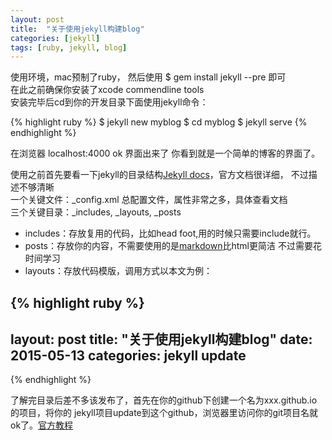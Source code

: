 ```yaml
---
layout: post
title:  "关于使用jekyll构建blog"
categories: [jekyll]
tags: [ruby, jekyll, blog]
---
```


使用环境，mac预制了ruby， 然后使用 $ gem install jekyll --pre 即可  
在此之前确保你安装了xcode commendline tools  
安装完毕后cd到你的开发目录下面使用jekyll命令：

{% highlight ruby %}
$ jekyll new myblog
$ cd myblog
$ jekyll serve
{% endhighlight %}

在浏览器 localhost:4000 ok 界面出来了 你看到就是一个简单的博客的界面了。

使用之前首先要看一下jekyll的目录结构[Jekyll docs][jekyll-docs]，官方文档很详细，
不过描述不够清晰    
一个关键文件：_config.xml 总配置文件，属性非常之多，具体查看文档   
三个关键目录：_includes, _layouts, _posts

- includes：存放复用的代码，比如head foot,用的时候只需要include就行。
- posts：存放你的内容，不需要使用的是[markdown][markdown]比html更简洁 不过需要花时间学习
- layouts：存放代码模版，调用方式以本文为例：

{% highlight ruby %}
---
layout: post
title:  "关于使用jekyll构建blog"
date:   2015-05-13
categories: jekyll update
---

<!-- 你的文本内容 -->
{% endhighlight %}

了解完目录后差不多该发布了，首先在你的github下创建一个名为xxx.github.io的项目，将你的
jekyll项目update到这个github，浏览器里访问你的git项目名就ok了。[官方教程][官方教程]

[jekyll-docs]: http://jekyllrb.com/docs/home
[官方教程]: https://pages.github.com/
[markdown]: http://wowubuntu.com/markdown/